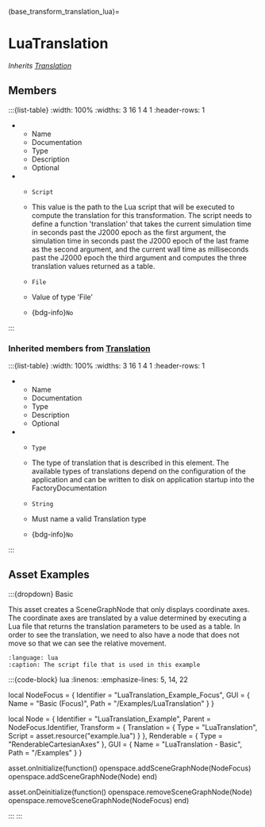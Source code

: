 



(base_transform_translation_lua)=
# LuaTranslation

_Inherits [Translation](#core_transform_translation)_




## Members


:::{list-table}
:width: 100%
:widths: 3 16 1 4 1
:header-rows: 1
*   - Name
    - Documentation
    - Type
    - Description
    - Optional

*   - `Script`
    - This value is the path to the Lua script that will be executed to compute the translation for this transformation. The script needs to define a function 'translation' that takes the current simulation time in seconds past the J2000 epoch as the first argument, the simulation time in seconds past the J2000 epoch of the last frame as the second argument, and the current wall time as milliseconds past the J2000 epoch the third argument and computes the three translation values returned as a table.
    - `File`
    
    - Value of type 'File' 
    
    - {bdg-info}`No`
    
:::



### Inherited members from [Translation](#core_transform_translation)

:::{list-table}
:width: 100%
:widths: 3 16 1 4 1
:header-rows: 1
*   - Name
    - Documentation
    - Type
    - Description
    - Optional

*   - `Type`
    - The type of translation that is described in this element. The available types of translations depend on the configuration of the application and can be written to disk on application startup into the FactoryDocumentation
    - `String`
    
    - Must name a valid Translation type 
    
    - {bdg-info}`No`
    
:::








## Asset Examples


:::{dropdown} Basic

This asset creates a SceneGraphNode that only displays coordinate axes. The coordinate
axes are translated by a value determined by executing a Lua file that returns the
translation parameters to be used as a table. In order to see the translation, we need
to also have a node that does not move so that we can see the relative movement.
```{literalinclude}  /reference/asset_examples/data/assets/examples/translation/luatranslation/example.lua
:language: lua
:caption: The script file that is used in this example
```

:::{code-block} lua
:linenos:
:emphasize-lines: 5, 14, 22

local NodeFocus = {
  Identifier = "LuaTranslation_Example_Focus",
  GUI = {
    Name = "Basic (Focus)",
    Path = "/Examples/LuaTranslation"
  }
}

local Node = {
  Identifier = "LuaTranslation_Example",
  Parent = NodeFocus.Identifier,
  Transform = {
    Translation = {
      Type = "LuaTranslation",
      Script = asset.resource("example.lua")
    }
  },
  Renderable = {
    Type = "RenderableCartesianAxes"
  },
  GUI = {
    Name = "LuaTranslation - Basic",
    Path = "/Examples"
  }
}

asset.onInitialize(function()
  openspace.addSceneGraphNode(NodeFocus)
  openspace.addSceneGraphNode(Node)
end)

asset.onDeinitialize(function()
  openspace.removeSceneGraphNode(Node)
  openspace.removeSceneGraphNode(NodeFocus)
end)

:::
:::


